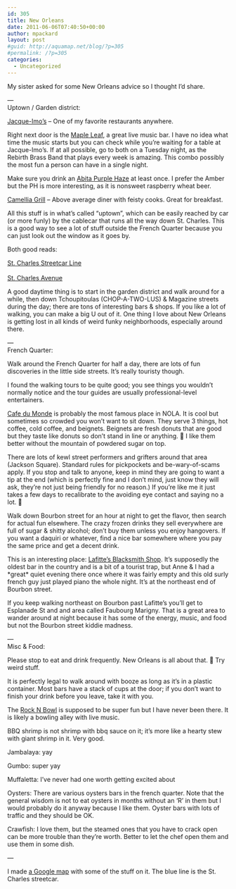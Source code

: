 ```yaml
---
id: 305
title: New Orleans
date: 2011-06-06T07:40:50+00:00
author: mpackard
layout: post
#guid: http://aquamap.net/blog/?p=305
#permalink: /?p=305
categories:
  - Uncategorized
---
```

My sister asked for some New Orleans advice so I thought I&#8217;d share.

&#8212;  
Uptown / Garden district:

[Jacque-Imo&#8217;s](http://www.jacquesimoscafe.com/main.htm) &#8211; One of my favorite restaurants anywhere.

Right next door is the [Maple Leaf](http://mapleleafbar.com/), a great live music bar. I have no idea what time the music starts but you can check while you&#8217;re waiting for a table at Jacque-Imo&#8217;s. If at all possible, go to both on a Tuesday night, as the Rebirth Brass Band that plays every week is amazing. This combo possibly the most fun a person can have in a single night.

Make sure you drink an [Abita Purple Haze](http://www.google.com/search?q=abita+purple+haze&tbm=isch) at least once. I prefer the Amber but the PH is more interesting, as it is nonsweet raspberry wheat beer.

[Camellia Grill](http://www.camelliagrill.net/) &#8211; Above average diner with feisty cooks. Great for breakfast.

All this stuff is in what&#8217;s called &#8220;uptown&#8221;, which can be easily reached by car (or more funly) by the cablecar that runs all the way down St. Charles. This is a good way to see a lot of stuff outside the French Quarter because you can just look out the window as it goes by.

Both good reads:

[St. Charles Streetcar Line  
](http://en.wikipedia.org/wiki/St._Charles_Streetcar_Line)  
[St. Charles Avenue  
](http://en.wikipedia.org/wiki/St._Charles_Avenue) 

A good daytime thing is to start in the garden district and walk around for a while, then down Tchoupitoulas (CHOP-A-TWO-LUS) & Magazine streets during the day; there are tons of interesting bars & shops. If you like a lot of walking, you can make a big U out of it. One thing I love about New Orleans is getting lost in all kinds of weird funky neighborhoods, especially around there.

&#8212;  
French Quarter:

Walk around the French Quarter for half a day, there are lots of fun discoveries in the little side streets. It&#8217;s really touristy though.

I found the walking tours to be quite good; you see things you wouldn&#8217;t normally notice and the tour guides are usually professional-level entertainers.

[Cafe du Monde](http://www.cafedumonde.com/) is probably the most famous place in NOLA. It is cool but sometimes so crowded you won&#8217;t want to sit down. They serve 3 things, hot coffee, cold coffee, and beignets. Beignets are fresh donuts that are good but they taste like donuts so don&#8217;t stand in line or anything. 🙂 I like them better without the mountain of powdered sugar on top.

There are lots of kewl street performers and grifters around that area (Jackson Square). Standard rules for pickpockets and be-wary-of-scams apply. If you stop and talk to anyone, keep in mind they are going to want a tip at the end (which is perfectly fine and I don&#8217;t mind, just know they will ask, they&#8217;re not just being friendly for no reason.) If you&#8217;re like me it just takes a few days to recalibrate to the avoiding eye contact and saying no a lot. 🙂

Walk down Bourbon street for an hour at night to get the flavor, then search for actual fun elsewhere. The crazy frozen drinks they sell everywhere are full of sugar & shitty alcohol; don&#8217;t buy them unless you enjoy hangovers. If you want a daquiri or whatever, find a nice bar somewhere where you pay the same price and get a decent drink.

This is an interesting place: [Lafitte&#8217;s Blacksmith Shop](https://www.lafittesblacksmithshop.com/Homepage.html). It&#8217;s supposedly the oldest bar in the country and is a bit of a tourist trap, but Anne & I had a \*great\* quiet evening there once where it was fairly empty and this old surly french guy just played piano the whole night. It&#8217;s at the northeast end of Bourbon street.

If you keep walking northeast on Bourbon past Lafitte&#8217;s you&#8217;ll get to Esplanade St and and area called Faubourg Marigny. That is a great area to wander around at night because it has some of the energy, music, and food but not the Bourbon street kiddie madness.

&#8212;  
Misc & Food:

Please stop to eat and drink frequently. New Orleans is all about that. 🙂 Try weird stuff.

It is perfectly legal to walk around with booze as long as it&#8217;s in a plastic container. Most bars have a stack of cups at the door; if you don&#8217;t want to finish your drink before you leave, take it with you.

The [Rock N Bowl](http://www.rocknbowl.com/) is supposed to be super fun but I have never been there. It is likely a bowling alley with live music.

BBQ shrimp is not shrimp with bbq sauce on it; it&#8217;s more like a hearty stew with giant shrimp in it. Very good.

Jambalaya: yay

Gumbo: super yay

Muffaletta: I&#8217;ve never had one worth getting excited about

Oysters: There are various oysters bars in the french quarter. Note that the general wisdom is not to eat oysters in months without an &#8216;R&#8217; in them but I would probably do it anyway because I like them. Oyster bars with lots of traffic and they should be OK.

Crawfish: I love them, but the steamed ones that you have to crack open can be more trouble than they&#8217;re worth. Better to let the chef open them and use them in some dish. 

&#8212;

I made [a Google map](http://maps.google.com/maps/ms?hl=en&dirflg=w&doflg=ptm&ie=UTF8&msa=0&msid=210458172687188160891.0004a503f8bd2670c8b59&ll=29.961925,-90.104713&spn=0.079268,0.140762&z=13) with some of the stuff on it. The blue line is the St. Charles streetcar.

